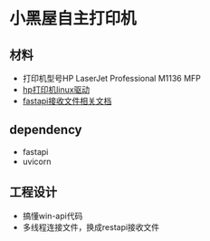 # 小黑屋自主打印机

## 材料

- 打印机型号HP LaserJet Professional M1136 MFP
- [hp打印机linux驱动](https://www.freeprintersupport.com/download-hp-laserjet-pro-m1136-driver/)
- [fastapi接收文件相关文档](https://fastapi.tiangolo.com/tutorial/request-forms-and-files/)

## dependency

- fastapi
- uvicorn

## 工程设计

- 搞懂win-api代码
- 多线程连接文件，换成restapi接收文件